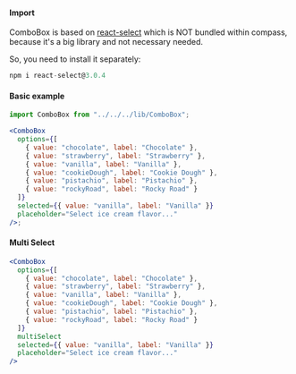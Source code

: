 #### **Import**

ComboBox is based on [react-select](https://react-select.com/home) which is NOT bundled within compass, because it's a big library and not necessary needed.

So, you need to install it separately:

```jsx static
npm i react-select@3.0.4
```

#### **Basic example**

```jsx
import ComboBox from "../../../lib/ComboBox";

<ComboBox
  options={[
    { value: "chocolate", label: "Chocolate" },
    { value: "strawberry", label: "Strawberry" },
    { value: "vanilla", label: "Vanilla" },
    { value: "cookieDough", label: "Cookie Dough" },
    { value: "pistachio", label: "Pistachio" },
    { value: "rockyRoad", label: "Rocky Road" }
  ]}
  selected={{ value: "vanilla", label: "Vanilla" }}
  placeholder="Select ice cream flavor..."
/>;
```

#### **Multi Select**

```jsx
<ComboBox
  options={[
    { value: "chocolate", label: "Chocolate" },
    { value: "strawberry", label: "Strawberry" },
    { value: "vanilla", label: "Vanilla" },
    { value: "cookieDough", label: "Cookie Dough" },
    { value: "pistachio", label: "Pistachio" },
    { value: "rockyRoad", label: "Rocky Road" }
  ]}
  multiSelect
  selected={{ value: "vanilla", label: "Vanilla" }}
  placeholder="Select ice cream flavor..."
/>
```

